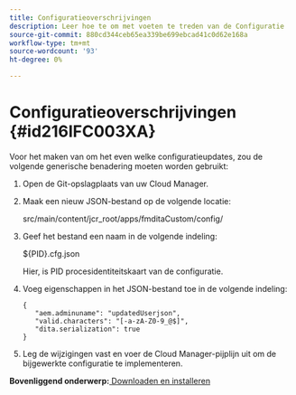```yaml
---
title: Configuratieoverschrijvingen
description: Leer hoe te om met voeten te treden van de Configuratie
source-git-commit: 880cd344ceb65ea339be699ebcad41c0d62e168a
workflow-type: tm+mt
source-wordcount: '93'
ht-degree: 0%

---
```


# Configuratieoverschrijvingen {#id216IFC003XA}

Voor het maken van om het even welke configuratieupdates, zou de volgende generische benadering moeten worden gebruikt:

1. Open de Git-opslagplaats van uw Cloud Manager.

1. Maak een nieuw JSON-bestand op de volgende locatie:

   src/main/content/jcr\_root/apps/fmditaCustom/config/

1. Geef het bestand een naam in de volgende indeling:

   $\{PID\}.cfg.json

   Hier, is PID procesidentiteitskaart van de configuratie.

1. Voeg eigenschappen in het JSON-bestand toe in de volgende indeling:

   ```
   {
      "aem.adminuname": "updatedUserjson",
      "valid.characters": "[-a-zA-Z0-9_@$]",
      "dita.serialization": true
   }
   ```

1. Leg de wijzigingen vast en voer de Cloud Manager-pijplijn uit om de bijgewerkte configuratie te implementeren.


**Bovenliggend onderwerp:**[ Downloaden en installeren](download-install.md)
